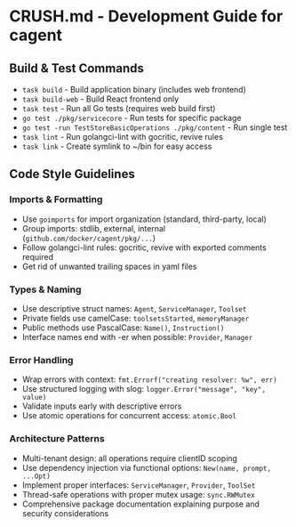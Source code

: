 # CRUSH.md - Development Guide for cagent

## Build & Test Commands
- `task build` - Build application binary (includes web frontend)
- `task build-web` - Build React frontend only
- `task test` - Run all Go tests (requires web build first)
- `go test ./pkg/servicecore` - Run tests for specific package
- `go test -run TestStoreBasicOperations ./pkg/content` - Run single test
- `task lint` - Run golangci-lint with gocritic, revive rules
- `task link` - Create symlink to ~/bin for easy access

## Code Style Guidelines

### Imports & Formatting
- Use `goimports` for import organization (standard, third-party, local)
- Group imports: stdlib, external, internal (`github.com/docker/cagent/pkg/...`)
- Follow golangci-lint rules: gocritic, revive with exported comments required
- Get rid of unwanted trailing spaces in yaml files

### Types & Naming
- Use descriptive struct names: `Agent`, `ServiceManager`, `Toolset`
- Private fields use camelCase: `toolsetsStarted`, `memoryManager`
- Public methods use PascalCase: `Name()`, `Instruction()`
- Interface names end with -er when possible: `Provider`, `Manager`

### Error Handling
- Wrap errors with context: `fmt.Errorf("creating resolver: %w", err)`
- Use structured logging with slog: `logger.Error("message", "key", value)`
- Validate inputs early with descriptive errors
- Use atomic operations for concurrent access: `atomic.Bool`

### Architecture Patterns
- Multi-tenant design: all operations require clientID scoping
- Use dependency injection via functional options: `New(name, prompt, ...Opt)`
- Implement proper interfaces: `ServiceManager`, `Provider`, `ToolSet`
- Thread-safe operations with proper mutex usage: `sync.RWMutex`
- Comprehensive package documentation explaining purpose and security considerations